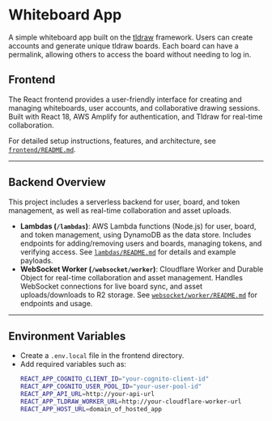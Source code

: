 # Whiteboard App
A simple whiteboard app built on the [tldraw](https://tldraw.dev/) framework. Users can create accounts and generate unique tldraw boards. Each board can have a permalink, allowing others to access the board without needing to log in.

## Frontend

The React frontend provides a user-friendly interface for creating and managing whiteboards, user accounts, and collaborative drawing sessions. Built with React 18, AWS Amplify for authentication, and Tldraw for real-time collaboration.

For detailed setup instructions, features, and architecture, see [`frontend/README.md`](./frontend/README.md).

---

## Backend Overview

This project includes a serverless backend for user, board, and token management, as well as real-time collaboration and asset uploads.

- **Lambdas (`/lambdas`)**: AWS Lambda functions (Node.js) for user, board, and token management, using DynamoDB as the data store. Includes endpoints for adding/removing users and boards, managing tokens, and verifying access. See [`lambdas/README.md`](./lambdas/README.md) for details and example payloads.
- **WebSocket Worker (`/websocket/worker`)**: Cloudflare Worker and Durable Object for real-time collaboration and asset management. Handles WebSocket connections for live board sync, and asset uploads/downloads to R2 storage. See [`websocket/worker/README.md`](./websocket/worker/README.md) for endpoints and usage.

---

## Environment Variables

- Create a `.env.local` file in the frontend directory.
- Add required variables such as:
  ```bash
  REACT_APP_COGNITO_CLIENT_ID="your-cognito-client-id"
  REACT_APP_COGNITO_USER_POOL_ID="your-user-pool-id"
  REACT_APP_API_URL=http://your-api-url
  REACT_APP_TLDRAW_WORKER_URL=http://your-cloudflare-worker-url
  REACT_APP_HOST_URL=domain_of_hosted_app
  ```
